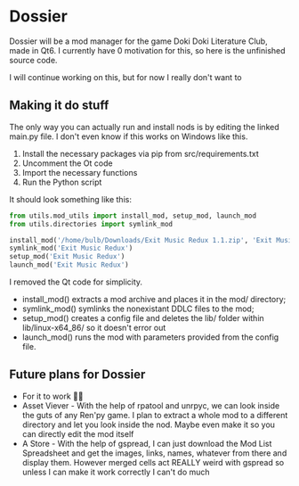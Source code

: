 # Dossier
Dossier will be a mod manager for the game Doki Doki Literature Club, made in Qt6. I currently have 0 motivation for this, so here is the unfinished source code.

I will continue working on this, but for now I really don't want to

## Making it do stuff

The only way you can actually run and install nods is by editing the linked main.py file. I don't even know if this works on Windows like this.

1. Install the necessary packages via pip from src/requirements.txt
2. Uncomment the Ot code
3. Import the necessary functions
4. Run the Python script

It should look something like this:
```python
from utils.mod_utils import install_mod, setup_mod, launch_mod
from utils.directories import symlink_mod 

install_mod('/home/bulb/Downloads/Exit Music Redux 1.1.zip', 'Exit Music Redux')
symlink_mod('Exit Music Redux')
setup_mod('Exit Music Redux')
launch_mod('Exit Music Redux')
```
I removed the Qt code for simplicity.
* install_mod() extracts a mod archive and places it in the mod/ directory;
* symlink_mod() symlinks the nonexistant DDLC files to the mod;
* setup_mod() creates a config file and deletes the lib/ folder within lib/linux-x64_86/ so it doesn't error out
* launch_mod() runs the mod with parameters provided from the config file.

## Future plans for Dossier
* For it to work 🙏🙏
* Asset Viever - With the help of rpatool and unrpyc, we can look inside the guts of any Ren'py game. I plan to extract a whole mod to a different directory and let you look inside the nod. Maybe even make it so you can directly edit the mod itself
* A Store - With the help of gspread, I can just download the Mod List Spreadsheet and get the images, links, names, whatever from there and display them. However merged cells act REALLY weird with gspread so unless I can make it work correctly I can't do much
